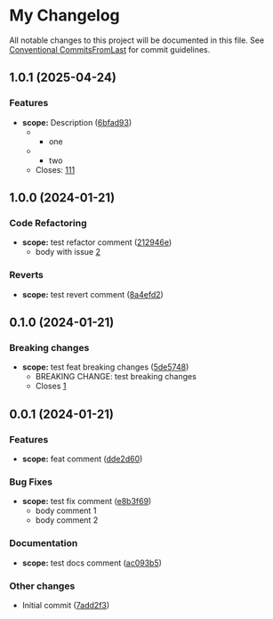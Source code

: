 # My Changelog

All notable changes to this project will be documented in this file. See [Conventional CommitsFromLast](https://www.conventionalcommits.org/en/v1.0.0/) for commit guidelines.

## 1.0.1 (2025-04-24)

### Features

* **scope:** Description ([6bfad93](https://github.com/klimby/version-test/commit/6bfad93977db8b4e11aec8d5d5920ccc7ab82f53))
    * - one
    * - two
    * Closes: [111](https://github.com/klimby/version-test/issues/111)

## 1.0.0 (2024-01-21)

### Code Refactoring

* **scope:** test refactor comment ([212946e](https://github.com/klimby/version-test/commit/212946e03f8199aaa67d67969c0d51b34410ef4e))
    * body with issue [2](https://github.com/klimby/version-test/issues/2)

### Reverts

* **scope:** test revert comment ([8a4efd2](https://github.com/klimby/version-test/commit/8a4efd25af5f90c81f3062fc43ba53d9b19bd2ce))

## 0.1.0 (2024-01-21)

### Breaking changes

* **scope:** test feat breaking changes ([5de5748](https://github.com/klimby/version-test/commit/5de5748fc324eb02eadfe9a166124ae387e96db2))
    * BREAKING CHANGE: test breaking changes
    * Closes [1](https://github.com/klimby/version-test/issues/1)

## 0.0.1 (2024-01-21)

### Features

* **scope:** feat comment ([dde2d60](https://github.com/klimby/version-test/commit/dde2d607a48fe6ccce5e78f37251e96cde081617))

### Bug Fixes

* **scope:** test fix comment ([e8b3f69](https://github.com/klimby/version-test/commit/e8b3f69bbd949de0e0a650588e7b8da8708bad00))
    * body comment 1
    * body comment 2

### Documentation

* **scope:** test docs  comment ([ac093b5](https://github.com/klimby/version-test/commit/ac093b51130c0c8223a1ea186988e07aac49ffbd))

### Other changes

* Initial commit ([7add2f3](https://github.com/klimby/version-test/commit/7add2f36c3cba587ad3bc6b2ba1257317b61a9e3))
